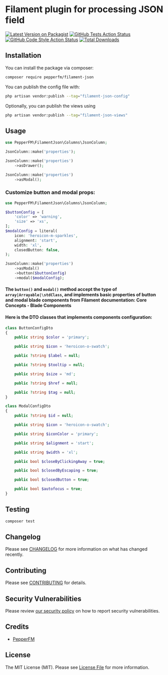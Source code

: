 # Filament plugin for processing JSON field

[![Latest Version on Packagist](https://img.shields.io/packagist/v/pepperfm/filament-json.svg?style=flat-square)](https://packagist.org/packages/pepperfm/filament-json)
[![GitHub Tests Action Status](https://img.shields.io/github/actions/workflow/status/pepperfm/filament-json/run-tests.yml?branch=main&label=tests&style=flat-square)](https://github.com/pepperfm/filament-json/actions?query=workflow%3Arun-tests+branch%3Amain)
[![GitHub Code Style Action Status](https://img.shields.io/github/actions/workflow/status/pepperfm/filament-json/fix-php-code-styling.yml?branch=main&label=code%20style&style=flat-square)](https://github.com/pepperfm/filament-json/actions?query=workflow%3A"Fix+PHP+code+styling"+branch%3Amain)
[![Total Downloads](https://img.shields.io/packagist/dt/pepperfm/filament-json.svg?style=flat-square)](https://packagist.org/packages/pepperfm/filament-json)


## Installation

You can install the package via composer:

```bash
composer require pepperfm/filament-json
```

You can publish the config file with:

```bash
php artisan vendor:publish --tag="filament-json-config"
```

Optionally, you can publish the views using

```bash
php artisan vendor:publish --tag="filament-json-views"
```

## Usage

```php
use PepperFM\FilamentJson\Columns\JsonColumn;

JsonColumn::make('properties');

JsonColumn::make('properties')
    ->asDrawer();

JsonColumn::make('properties')
    ->asModal();
```

### Customize button and modal props:
```php
use PepperFM\FilamentJson\Columns\JsonColumn;

$buttonConfig = [
    'color' => 'warning',
    'size' => 'xs',
];
$modalConfig = literal(
    icon: 'heroicon-m-sparkles',
    alignment: 'start',
    width: 'xl',
    closedButton: false,
);

JsonColumn::make('properties')
    ->asModal()
    ->button($buttonConfig)
    ->modal($modalConfig);
```
#### The `button()` and `modal()` method accept the type of `array|Arrayable|\stdClass`, and implements basic properties of button and modal blade components from Filament documentation: Core Concepts - Blade Components
#### Here is the DTO classes that implements components configuration:
```php
class ButtonConfigDto
{
    public string $color = 'primary';

    public string $icon = 'heroicon-o-swatch';

    public ?string $label = null;

    public ?string $tooltip = null;

    public string $size = 'md';

    public ?string $href = null;

    public ?string $tag = null;
}

class ModalConfigDto
{
    public ?string $id = null;

    public string $icon = 'heroicon-o-swatch';

    public string $iconColor = 'primary';

    public string $alignment = 'start';

    public string $width = 'xl';

    public bool $closeByClickingAway = true;

    public bool $closedByEscaping = true;

    public bool $closedButton = true;

    public bool $autofocus = true;
}
```

## Testing

```bash
composer test
```

## Changelog

Please see [CHANGELOG](CHANGELOG.md) for more information on what has changed recently.

## Contributing

Please see [CONTRIBUTING](.github/CONTRIBUTING.md) for details.

## Security Vulnerabilities

Please review [our security policy](../../security/policy) on how to report security vulnerabilities.

## Credits

- [PepperFM](https://github.com/pepperfm)

[//]: # (- [All Contributors]&#40;../../contributors&#41;)

## License

The MIT License (MIT). Please see [License File](LICENSE.md) for more information.
